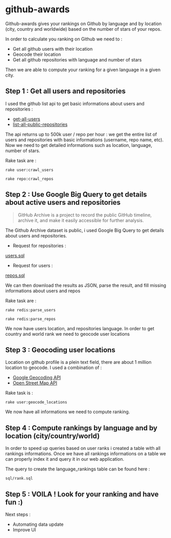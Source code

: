 # github-awards

Github-awards gives your rankings on Github by language and by location (city, country and worldwide) based on the number of stars of your repos.

In order to calculate you ranking on Github we need to :
- Get all github users with their location
- Geocode their location
- Get all github repositories with language and number of stars 

Then we are able to compute your ranking for a given language in a given city.

## Step 1 : Get all users and repositories

I used the github list api to get basic informations about users and repositories :
- [get-all-users](https://developer.github.com/v3/users/#get-all-users)
- [list-all-public-repositories](https://developer.github.com/v3/repos/#list-all-public-repositories)

The api returns up to 500k user / repo per hour : we get the entire list of users and repositories with basic informations (username, repo name, etc). Now we need to get detailed informations such as location, language, number of stars.

Rake task are :

``` rake user:crawl_users ```

``` rake repo:crawl_repos ```

## Step 2 : Use Google Big Query to get details about active users and repositories 

> GitHub Archive is a project to record the public GitHub timeline, archive it, and make it easily accessible for further analysis.

The Github Archive dataset is public, i used Google Big Query to get details about users and repositories.

- Request for repositories :

[users.sql](https://github.com/vdaubry/github-awards-api/blob/master/sql/GoogleBigQuery/users.sql)

- Request for users :

[repos.sql](https://github.com/vdaubry/github-awards-api/blob/master/sql/GoogleBigQuery/repos.sql)

We can then download the results as JSON, parse the result, and fill missing informations about users and repos

Rake task are :

``` rake redis:parse_users ```

``` rake redis:parse_repos ```

We now have users location, and repositories language. In order to get country and world rank we need to geocode user locations


## Step 3 : Geocoding user locations

Location on github profile is a plein text field, there are about 1 million location to geocode. I used a combination of :
- [Google Geocoding API](https://developers.google.com/maps/documentation/geocoding/)
- [Open Street Map API](http://wiki.openstreetmap.org/wiki/Nominatim)

Rake task is :

``` rake user:geocode_locations ```

We now have all informations we need to compute ranking.

## Step 4 : Compute rankings by language and by location (city/country/world)

In order to speed up queries based on user ranks i created a table with all rankings informations. Once we have all rankings informations on a table we can properly index it and query it in our web application.

The query to create the language_rankings table can be found here :

``` sql/rank.sql ```


## Step 5 : VOILA ! Look for your ranking and have fun :)


Next steps :

- Automating data update
- Improve UI
